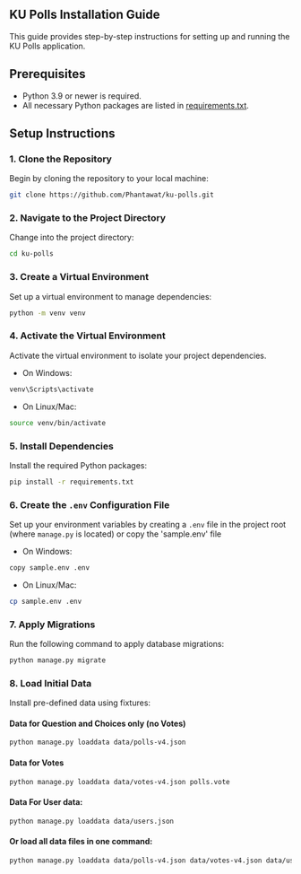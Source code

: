 ## KU Polls Installation Guide

This guide provides step-by-step instructions for setting up and running the KU Polls application.

## Prerequisites

* Python 3.9 or newer is required.
* All necessary Python packages are listed in [requirements.txt](./requirements.txt).

## Setup Instructions

### 1. Clone the Repository

Begin by cloning the repository to your local machine:
```bash
git clone https://github.com/Phantawat/ku-polls.git
```

### 2. Navigate to the Project Directory

Change into the project directory:
```bash
cd ku-polls
```

### 3. Create a Virtual Environment

Set up a virtual environment to manage dependencies:
```bash
python -m venv venv
```

### 4. Activate the Virtual Environment

Activate the virtual environment to isolate your project dependencies.
- On Windows:
```bash
venv\Scripts\activate
```
- On Linux/Mac:
```bash
source venv/bin/activate
```

### 5. Install Dependencies

Install the required Python packages:
```bash
pip install -r requirements.txt
```

### 6. Create the `.env` Configuration File

Set up your environment variables by creating a `.env` file in the project root (where `manage.py` is located)
or copy the 'sample.env' file

- On Windows:
```bash
copy sample.env .env
```
- On Linux/Mac:
```bash
cp sample.env .env
```

### 7. Apply Migrations

Run the following command to apply database migrations:
```bash
python manage.py migrate
```

### 8. Load Initial Data

Install pre-defined data using fixtures:
#### Data for Question and Choices only (no Votes)
```bash
python manage.py loaddata data/polls-v4.json 
```
#### Data for Votes
```bash
python manage.py loaddata data/votes-v4.json polls.vote    
```
#### Data For User data:
```bash
python manage.py loaddata data/users.json
```
#### Or load all data files in one command:
```bash
python manage.py loaddata data/polls-v4.json data/votes-v4.json data/users.json
```
